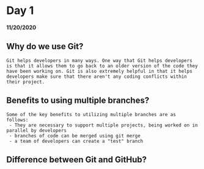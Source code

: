 # Day 1
__11/20/2020__

## Why do we use Git?
    Git helps developers in many ways. One way that Git helps developers is that it allows them to go back to an older version of the code they have been working on. Git is also extremely helpful in that it helps developers make sure that there aren't any coding conflicts within their project.

## Benefits to using multiple branches?
    Some of the key benefits to utilizing multiple branches are as follows:
     - They are necessary to support multiple projects, being worked on in parallel by developers
     - branches of code can be merged using git merge
     - a team of developers can create a "test" branch 

## Difference between Git and GitHub? 


